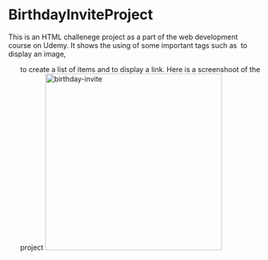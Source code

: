 # BirthdayInviteProject
This is an HTML challenege project as a part of the web development course on Udemy.
It shows the using of some important tags such as <img/> to display an image,<ul> to create a list of items and <a> to display a link.
Here is a screenshoot of the project
<img width="353" alt="birthday-invite" src="https://github.com/Silav/BirthdayInviteProject/assets/58553805/6584473d-cfc8-42df-a5f8-bac13ea75134">
